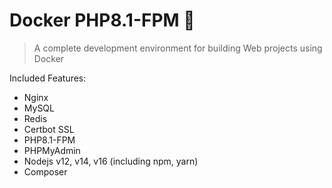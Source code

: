 # Docker PHP8.1-FPM 🐳

> A complete development environment for building Web projects using Docker

Included Features:

- Nginx
- MySQL
- Redis
- Certbot SSL 
- PHP8.1-FPM
- PHPMyAdmin
- Nodejs v12, v14, v16 (including npm, yarn)
- Composer

